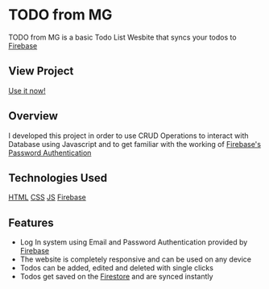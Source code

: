 # TODO from MG

TODO from MG is a basic Todo List Wesbite that syncs your todos to [Firebase](https://firebase.google.com/)

## View Project

[Use it now!](https://mitul-garg.github.io/todo-app-firebase/)

## Overview

I developed this project in order to use CRUD Operations to interact with Database using Javascript and to get familiar with the working of [Firebase's Password Authentication](https://firebase.google.com/docs/auth/web/password-auth)

## Technologies Used

[HTML](https://developer.mozilla.org/en-US/docs/Web/HTML)
[CSS](https://developer.mozilla.org/en-US/docs/Web/CSS)
[JS](https://developer.mozilla.org/en-US/docs/Web/JavaScript)
[Firebase](https://firebase.google.com/)

## Features

- Log In system using Email and Password Authentication provided by [Firebase](https://firebase.google.com/docs/auth/web/password-auth)
- The website is completely responsive and can be used on any device
- Todos can be added, edited and deleted with single clicks
- Todos get saved on the [Firestore](https://firebase.google.com/docs/firestore) and are synced instantly
